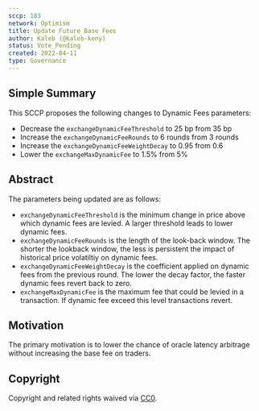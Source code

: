 ```yaml
---
sccp: 183
network: Optimism
title: Update Future Base Fees
author: Kaleb (@kaleb-keny)
status: Vote_Pending
created: 2022-04-11
type: Governance
---
```


## Simple Summary

<!--"If you can't explain it simply, you don't understand it well enough." Provide a simplified and layman-accessible explanation of the SCCP.-->

This SCCP proposes the following changes to Dynamic Fees parameters:

- Decrease the `exchangeDynamicFeeThreshold` to 25 bp from 35 bp
- Increase the `exchangeDynamicFeeRounds` to 6 rounds from 3 rounds
- Increase the `exchangeDynamicFeeWeightDecay` to 0.95 from 0.6
- Lower the `exchangeMaxDynamicFee` to 1.5% from 5%

## Abstract

<!--A short (~200 word) description of the variable change proposed.-->

The parameters being updated are as follows:

- `exchangeDynamicFeeThreshold` is the minimum change in price above which dynamic fees are levied. A larger threshold leads to lower dynamic fees.
- `exchangeDynamicFeeRounds` is the length of the look-back window. The shorter the lookback window, the less is persistent the impact of historical price volatiltiy on dynamic fees.
- `exchangeDynamicFeeWeightDecay` is the coefficient applied on dynamic fees from the previous round. The lower the decay factor, the faster dynamic fees revert back to zero.
- `exchangeMaxDynamicFee` is the maximum fee that could be levied in a transaction. If dynamic fee exceed this level transactions revert.

## Motivation

<!--The motivation is critical for SCCPs that want to update variables within Synthetix. It should clearly explain why the existing variable is not incentive aligned. SCCP submissions without sufficient motivation may be rejected outright.-->

The primary motivation is to lower the chance of oracle latency arbitrage without increasing the base fee on traders.

## Copyright

Copyright and related rights waived via [CC0](https://creativecommons.org/publicdomain/zero/1.0/).
